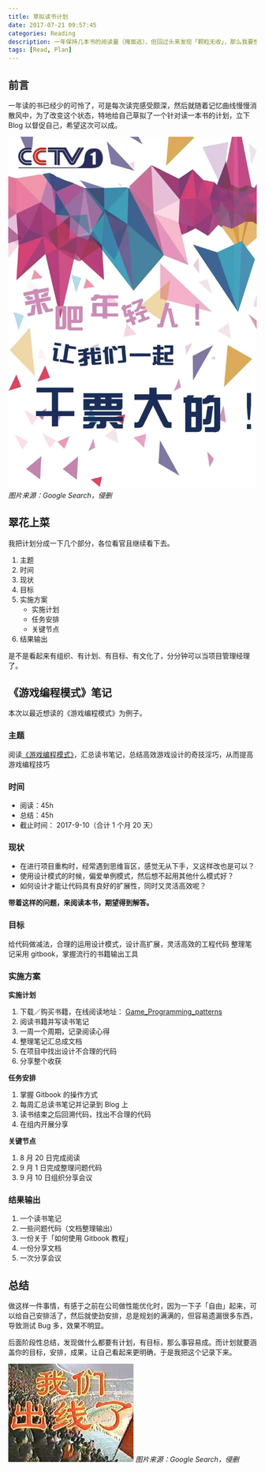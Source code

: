 ```yaml
---
title: 草拟读书计划
date: 2017-07-21 09:57:45
categories: Reading
description: 一年保持几本书的阅读量（掩面逃），但回过头来发现「颗粒无收」，那么我要想，我是否还要这样保持下去呢？答案显然不是，所以我制定了下面一个计划，希望自己坚持下来，并努力践行。
tags: [Read, Plan]
---
```


## 前言

一年读的书已经少的可怜了，可是每次读完感受颇深，然后就随着记忆曲线慢慢消散风中，为了改变这个状态，特地给自己草拟了一个针对读一本书的计划，立下 Blog 以督促自己，希望这次可以成。

![the-plan-to-read-a-book](the-plan-to-read-a-book/the-plan-to-read-a-book.jpg)
_图片来源：Google Search，侵删_

## 翠花上菜

我把计划分成一下几个部分，各位看官且继续看下去。

1. 主题
2. 时间
3. 现状
4. 目标
5. 实施方案
    - 实施计划
    - 任务安排
    - 关键节点
6. 结果输出

是不是看起来有组织、有计划、有目标、有文化了，分分钟可以当项目管理经理了。

## 《游戏编程模式》笔记

本次以最近想读的《游戏编程模式》为例子。

### 主题

阅读[《游戏编程模式》](https://book.douban.com/subject/26880704/)，汇总读书笔记，总结高效游戏设计的奇技淫巧，从而提高游戏编程技巧

### 时间

* 阅读：45h
* 总结：45h
* 截止时间： 2017-9-10（合计 1 个月 20 天）

### 现状

* 在进行项目重构时，经常遇到思维盲区，感觉无从下手，又这样改也是可以？
* 使用设计模式的时候，偏爱单例模式，然后想不起用其他什么模式好？
* 如何设计才能让代码具有良好的扩展性，同时又灵活高效呢？

**带着这样的问题，来阅读本书，期望得到解答。**

### 目标

给代码做减法，合理的运用设计模式，设计高扩展，灵活高效的工程代码
整理笔记采用 gitbook，掌握流行的书籍输出工具

### 实施方案

**实施计划**

1. 下载／购买书籍，在线阅读地址： [Game_Programming_patterns](http://gpp.tkchu.me)
2. 阅读书籍并写读书笔记
3. 一周一个周期，记录阅读心得
4. 整理笔记汇总成文档
5. 在项目中找出设计不合理的代码
6. 分享整个收获

**任务安排**

1. 掌握 Gitbook 的操作方式
2. 每周汇总读书笔记并记录到 Blog 上
3. 读书结束之后回溯代码，找出不合理的代码
4. 在组内开展分享

**关键节点**

1. 8 月 20 日完成阅读
2. 9 月 1  日完成整理问题代码
3. 9 月 10 日组织分享会议

### 结果输出

1. 一个读书笔记
2. 一些问题代码（文档整理输出）
3. 一份关于「如何使用 Gitbook 教程」
3. 一份分享文档
4. 一次分享会议

## 总结

做这样一件事情，有感于之前在公司做性能优化时，因为一下子「自由」起来，可以给自己安排活了，然后就使劲安排，总是规划的满满的，但容易遗漏很多东西，导致测试 Bug 多，效果不明显。

后面阶段性总结，发现做什么都要有计划，有目标，那么事容易成。而计划就要涵盖你的目标，安排，成果，让自己看起来更明确，于是我把这个记录下来。

![the-plan-to-read-a-book_2](the-plan-to-read-a-book/the-plan-to-read-a-book_2.jpg)
_图片来源：Google Search，侵删_
